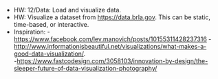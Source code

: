 - HW: 12/Data: Load and visualize data.
- HW: Visualize a dataset from https://data.brla.gov. This can be static, time-based, or interactive.
- Inspiration:
-https://www.facebook.com/lev.manovich/posts/10155311428237316
-http://www.informationisbeautiful.net/visualizations/what-makes-a-good-data-visualization/.  
-https://www.fastcodesign.com/3058103/innovation-by-design/the-sleeper-future-of-data-visualization-photography/ 
